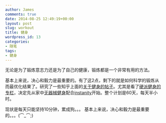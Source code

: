 ```yaml
---
author: James
comments: true
date: 2014-08-25 12:49:19+00:00
layout: post
slug: workout
title: 健身
wordpress_id: 13
categories:
- 随笔
tags:
- 健身
---
```


无论是为了锻炼意志力还是为了自己的健康，锻炼都是一个非常有用的方法。 

基本上来说，决心和毅力是最重要的。有了这2点，剩下的就是如何科学的锻炼从而最优化结果了。研究了一些知乎上面的[关于健身的帖子](http://www.zhihu.com/search?q=%E5%81%A5%E8%BA%AB)。尤其是看了[硬派健身的专栏](http://zhuanlan.zhihu.com/oh-hard)，决定先从家中[无器械健身](http://zhuanlan.zhihu.com/oh-hard/19679022)配合[instanity](http://www.zhihu.com/search?q=insanity)开始。整个计划是60天，每天半小时。

现状是每天只能坚持10分钟，累成狗。。。 基本上来说，决心和毅力是最重要的。。。(⌒_⌒;)
